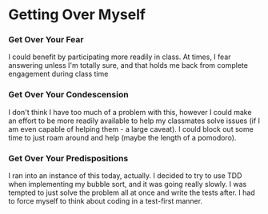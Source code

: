 # Getting Over Myself

### Get Over Your Fear
I could benefit by participating more readily in class.  At times, I fear answering unless I'm totally sure, and that holds me back from complete engagement during class time

### Get Over Your Condescension
I don't think I have too much of a problem with this, however I could make an effort to be more readily available to help my classmates solve issues (if I am even capable of helping them - a large caveat).  I could block out some time to just roam around and help (maybe the length of a pomodoro).

### Get Over Your Predispositions
I ran into an instance of this today, actually.  I decided to try to use TDD when implementing my bubble sort, and it was going really slowly.  I was tempted to just solve the problem all at once and write the tests after. I had to force myself to think about coding in a test-first manner.
